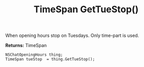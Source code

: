 ﻿---
uid: crmscript_ref_NSChatOpeningHours_GetTueStop
title: TimeSpan GetTueStop()
intellisense: NSChatOpeningHours.GetTueStop
keywords: NSChatOpeningHours, GetTueStop
so.topic: reference
---

When opening hours stop on Tuesdays. Only time-part is used.

**Returns:** TimeSpan


```crmscript
NSChatOpeningHours thing;
TimeSpan tueStop  = thing.GetTueStop();
```


